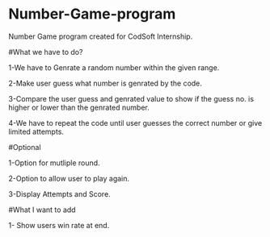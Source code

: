 # Number-Game-program
Number Game program created for CodSoft Internship.

#What we have to do?

1-We have to Genrate a random number within the given range.

2-Make user guess what number is genrated by the code.

3-Compare the user guess and genrated value to show if the guess no. is higher or lower than the genrated number.

4-We have to repeat the code until user guesses the correct number or give limited attempts.

#Optional

1-Option for mutliple round.

2-Option to allow user to play again.

3-Display Attempts and Score.

#What I want to add

1- Show users win rate at end.
